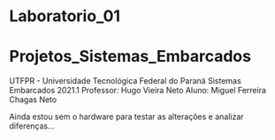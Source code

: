 # Laboratorio_01
 
# Projetos_Sistemas_Embarcados
UTFPR - Universidade Tecnológica Federal do Paraná
Sistemas Embarcados 2021.1 
Professor: Hugo Vieira Neto
Aluno: Miguel Ferreira Chagas Neto

Ainda estou sem o hardware para testar as alterações e analizar diferenças...